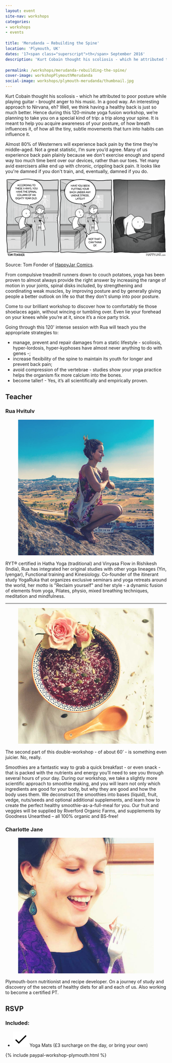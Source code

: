 ```yaml
---
layout: event
site-nav: workshops
categories:
- workshops
- events

title: 'Merudanda — Rebuilding the Spine'
location: 'Plymouth, UK'
dates: '17<span class="superscript">th</span> September 2016'
description: 'Kurt Cobain thought his scoliosis - which he attributed to poor posture while playing guitar - brought anger to his music. In a good way. An interesting approach to Nirvana, eh? Well, we think having a healthy back is just so much better.'

permalink: /workshops/merudanda-rebuilding-the-spine/
cover-image: workshopPlymouthMerudanda
social-image: workshops/plymouth-merudanda/thumbnail.jpg
---
```


Kurt Cobain thought his scoliosis - which he attributed to poor posture while playing guitar - brought anger to his music. In a good way. An interesting approach to Nirvana, eh? Well, we think having a healthy back is just so much better. Hence during this 120-minute yoga fusion workshop, we’re planning to take you on a special kind of trip: a trip along your spine. It is meant to help you acquire awareness of your posture, of how breath influences it, of how all the tiny, subtle movements that turn into habits can influence it. 

Almost 80% of Westerners will experience back pain by the time they’re middle-aged. Not a great statistic, I’m sure you’d agree. Many of us experience back pain plainly because we don't exercise enough and spend way too much time bent over our devices, rather than our toes. Yet many avid exercisers alike end up with chronic, crippling back pain. It looks like you're damned if you don't train, and, eventually, damned if you do.

![Before and After][before-after]
<figcaption>Source: Tom Fonder of <a href="http://www.happyjar.com/comic/back-probs/" target="_blank">HappyJar Comics</a>.</figcaption>

From compulsive treadmill runners down to couch potatoes, yoga has been proven to almost always provide the right answer by increasing the range of motion in your joints, spinal disks included, by strengthening and coordinating weak muscles, by improving posture and by generally giving people a better outlook on life so that they don't slump into poor posture. 

Come to our brilliant workshop to discover how to comfortably tie those shoelaces again, without wincing or tumbling over. Even lie your forehead on your knees while you’re at it, since it’s a nice party trick. 

Going through this 120' intense session with Rua will teach you the appropriate strategies to:

<ul class="list-bullets">
	<li>manage, prevent and repair damages from a static lifestyle - scoliosis, hyper-lordosis, hyper-kyphoses have almost never anything to do with genes -;</li>
	<li>increase flexibility of the spine to maintain its youth for longer and prevent back pain;</li>
	<li>avoid compression of the vertebrae - studies show your yoga practice helps the organism fix more calcium into the bones.</li>
	<li>become taller! - Yes, it’s all scientifically and empirically proven.</li>
</ul>

## Teacher

### Rua Hvitulv

<div class="m-blog-imageWrapper">
	<figure class="m-blog-image image-small">
		<img src="/assets/images/about/rua.jpg">
	</figure>
</div>

RYT® certified in Hatha Yoga (traditional) and Vinyasa Flow in Rishikesh (India), Rua has integrated her original studies with other yoga lineages (Yin, Iyengar), Functional training and Kinesiology. Co-founder of the itinerant study YogaRuka that organizes exclusive seminars and yoga retreats around the world, her motto is "Reclaim yourself" and her style - a dynamic fusion of elements from yoga, Pilates, physio, mixed breathing techniques, meditation and mindfulness.

___________________

<div class="m-blog-imageWrapper">
	<figure class="m-blog-image image-small right">
		<img src="/assets/images/workshops/plymouth-merudanda/smoothie.jpg">
	</figure>
</div>

The second part of this double-workshop - of about 60’ - is something even juicier. No, really. 

Smoothies are a fantastic way to grab a quick breakfast - or even snack - that is packed with the nutrients and energy you’ll need to see you through several hours of your day. During our workshop, we take a slightly more scientific approach to smoothie making, and you will learn not only which ingredients are good for your body, but why they are good and how the body uses them. We deconstruct the smoothies into bases (liquid), fruit, vedge, nuts/seeds and optional additional supplements, and learn how to create the perfect healthy smoothie-as-a-full-meal for you. Our fruit and veggies will be supplied by Riverford Organic Farms, and supplements by Goodness Unearthed – all 100% organic and BS-free!

### Charlotte Jane

<div class="m-blog-imageWrapper">
	<figure class="m-blog-image image-small">
		<img src="/assets/images/workshops/plymouth-merudanda/charlotte.jpg">
	</figure>
</div>

Plymouth-born nutritionist and recipe developer. On a journey of study and discovery of the secrets of healthy diets for all and each of us. Also working to become a certified PT.

<!-- ## Schedule

<ul class="m-schedule u-text-center">
	<li class="m-schedule-title">Saturday 17th October</li>
	<li><span class="m-schedule-time">10:00 - 13:00:</span> Session 1</li>
	<li><span class="m-schedule-time">13:30 - 16:30:</span> Session 2</li>
	<li class="m-schedule-title margin-top-lg">Sunday 18th October</li>
	<li><span class="m-schedule-time">12:30 - 15:30:</span> Session 3</li>
</ul> -->

## RSVP

<div class="row">
	<div class="col-sm-push-2 col-sm-8 col-md-push-3 col-md-6">
		<h3>Included:</h3>
		<ul class="m-prices-includedList list-unstyled margin-top-xs">
			<li>
				<img src="/assets/icons/check.svg">
				Yoga Mats (£3 surcharge on the day, or bring your own)
			</li>
		</ul>
	</div>
</div>

{% include paypal-workshop-plymouth.html %}

[before-after]: /assets/images/workshops/plymouth-merudanda/cartoon.png